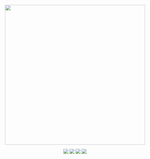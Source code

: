 <p align="center">
  <img width="460"" src="https://i.ytimg.com/vi/Vp7nW2SP6H8/maxresdefault.jpg">
</p>
<p align="center">
  <img src="https://img.shields.io/badge/build-passing-brightgreen">
  <img src="https://img.shields.io/badge/deployment-passing-brightgreen">
  <img src="https://img.shields.io/badge/contributors-3-blue">
  <img src="https://img.shields.io/badge/license-ISC-blue">
</p>
